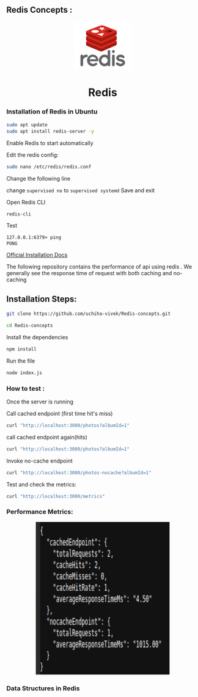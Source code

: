 ## Redis Concepts :

<p align="center">
   <img src="./assets/redis.png" width="150" alt="Redis Logo">
</p>

<h1 align="center">
Redis
</h1>

### Installation of Redis in Ubuntu

```bash
sudo apt update
sudo apt install redis-server -y
```

Enable Redis to start automatically

Edit the redis config:
```bash
sudo nano /etc/redis/redis.conf
```

Change the following line 

change ```supervised no``` to ```supervised systemd```
Save and exit


Open Redis CLI
```bash
redis-cli
```

Test
```
127.0.0.1:6379> ping
PONG
```

[Official Installation Docs](https://redis.io/docs/latest/operate/oss_and_stack/install/archive/install-redis/)





The following repository contains the performance of api using redis . We generally see the response time of request with both caching and no-caching


## Installation Steps:

```bash
git clone https://github.com/uchiha-vivek/Redis-concepts.git
```

```bash
cd Redis-concepts
```

Install the dependencies
```bash
npm install
```

Run the file
```bash
node index.js
```


### How to test :

Once the server is running

Call cached endpoint (first time hit's miss)
```bash
curl "http://localhost:3000/photos?albumId=1"
```


call cached endpoint again(hits)
```bash
curl "http://localhost:3000/photos?albumId=1"
```

Invoke no-cache endpoint
```bash
curl "http://localhost:3000/photos-nocache?albumId=1"
```


Test and check the metrics:
```bash
curl "http://localhost:3000/metrics"

```




### Performance Metrics:

<p align="center">
   <img src="./assets/redisss.png" width="350" height="400" alt="Redis Logo">
</p>



### Data Structures in Redis

